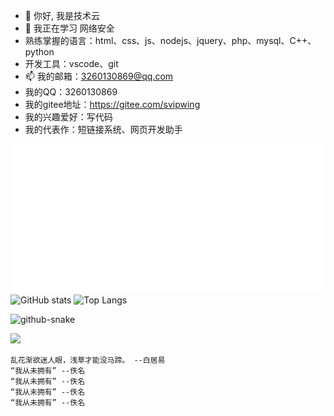 - 👋 你好, 我是技术云
- 🌱 我正在学习 网络安全
- 熟练掌握的语言：html、css、js、nodejs、jquery、php、mysql、C++、python
- 开发工具：vscode、git
- 📫 我的邮箱：3260130869@qq.com
- 我的QQ：3260130869
- 我的gitee地址：https://gitee.com/svipwing
- 我的兴趣爱好：写代码
- 我的代表作：短链接系统、网页开发助手

![](metrics.classic.svg)
![GitHub stats](https://github-readme-stats.xaoxuu.com/api?username=svipwing)
![Top Langs](https://github-readme-stats.vercel.app/api/top-langs/?username=svipwing&layout=compact)

<picture>
  <source media="(prefers-color-scheme: dark)" srcset="https://raw.github.com/svipwing/svipwing/main/github-snake-dark.svg" />
  <source media="(prefers-color-scheme: light)" srcset="https://raw.github.com/svipwing/svipwing/main/github-snake.svg" />
  <img alt="github-snake" src="https://raw.github.com/svipwing/svipwing/main/github-snake.svg" />
</picture>

![](https://raw.github.com/svipwing/svipwing/main/photo.png)

```
乱花渐欲迷人眼，浅草才能没马蹄。 --白居易
“我从未拥有” --佚名
“我从未拥有” --佚名
“我从未拥有” --佚名
“我从未拥有” --佚名
```
